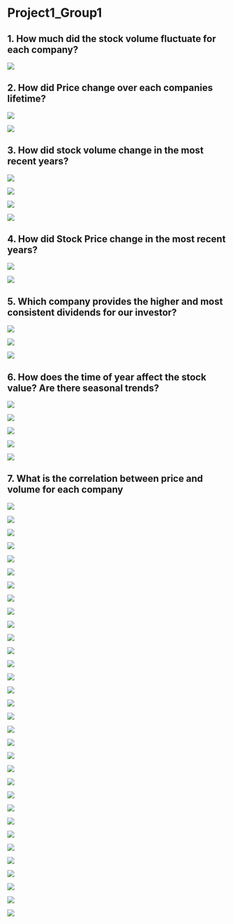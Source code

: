 # Project1_Group1

## 1. How much did the stock volume fluctuate for each company?

![](images/1.png)

## 2. How did Price change over each companies lifetime?

![](images/2_1.png)

![](images/2_2.png)

## 3. How did stock volume change in the most recent years?

![](images/3_1.png)

![](images/3_2.png)

![](images/3_3.png)

![](images/3_4.png)

## 4. How did Stock Price change in the most recent years? 

![](images/4_1.png)

![](images/4_2.png)

## 5. Which company provides the higher and most consistent dividends for our investor?

![](images/5_1.png)

![](images/5_2.png)

![](images/5_3.png)

## 6. How does the time of year affect the stock value? Are there seasonal trends? 

![](images/6_1.png)

![](images/6_2.png)

![](images/6_3.png)

![](images/6_4.png)

![](images/6_5.png)

## 7. What is the correlation between price and volume for each company

![](images/7_1.png)

![](images/7_2.png)

![](images/7_3.png)

![](images/7_4.png)

![](images/7_5.png)

![](images/7_6.png)

![](images/7_7.png)

![](images/7_8.png)

![](images/7_9.png)

![](images/7_10.png)

![](images/7_11.png)

![](images/7_12.png)

![](images/7_13.png)

![](images/7_14.png)

![](images/7_15.png)

![](images/7_16.png)

![](images/7_17.png)

![](images/7_18.png)

![](images/7_19.png)

![](images/7_20.png)

![](images/7_21.png)

![](images/7_22.png)

![](images/7_23.png)

![](images/7_24.png)

![](images/7_25.png)

![](images/7_26.png)

![](images/7_27.png)

![](images/7_28.png)

![](images/7_29.png)

![](images/7_30.png)

![](images/7_31.png)

![](images/7_32.png)